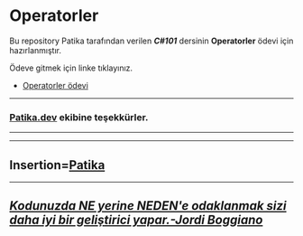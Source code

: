 # Operatorler

Bu repository Patika tarafından verilen ***C#101*** dersinin **Operatorler** ödevi için hazırlanmıştır.

Ödeve gitmek için linke tıklayınız.
* [Operatorler ödevi](https://github.com/agitcelik21/operatorler/blob/main/Program.cs)


---
### **[Patika.dev](https://app.patika.dev/) ekibine teşekkürler.**
---
---
Insertion=[**Patika**](https://app.patika.dev/)
---
---
## ***[Kodunuzda NE yerine NEDEN'e odaklanmak sizi daha iyi bir geliştirici yapar.-Jordi Boggiano](https://github.com/Seldaek)*** ##
